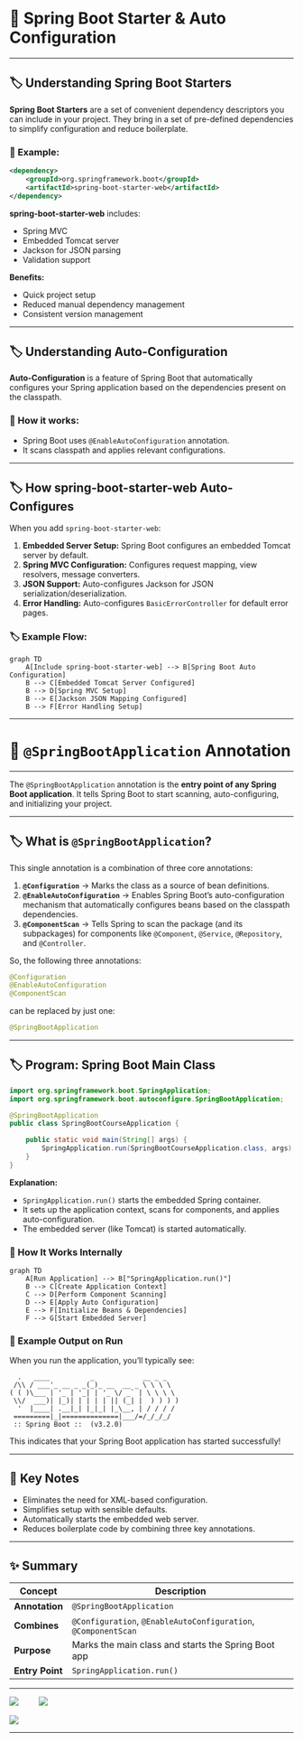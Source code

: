 # 🚀 Spring Boot Starter & Auto Configuration

---

## 🏷️ Understanding Spring Boot Starters

**Spring Boot Starters** are a set of convenient dependency descriptors you can include in your project. They bring in a set of pre-defined dependencies to simplify configuration and reduce boilerplate.

### 🔹 Example:

```xml
<dependency>
    <groupId>org.springframework.boot</groupId>
    <artifactId>spring-boot-starter-web</artifactId>
</dependency>
```

**spring-boot-starter-web** includes:

* Spring MVC
* Embedded Tomcat server
* Jackson for JSON parsing
* Validation support

**Benefits:**

* Quick project setup
* Reduced manual dependency management
* Consistent version management

---

## 🏷️ Understanding Auto-Configuration

**Auto-Configuration** is a feature of Spring Boot that automatically configures your Spring application based on the dependencies present on the classpath.

### 🔹 How it works:

* Spring Boot uses `@EnableAutoConfiguration` annotation.
* It scans classpath and applies relevant configurations.

---

## 🏷️ How spring-boot-starter-web Auto-Configures

When you add `spring-boot-starter-web`:

1. **Embedded Server Setup:** Spring Boot configures an embedded Tomcat server by default.
2. **Spring MVC Configuration:** Configures request mapping, view resolvers, message converters.
3. **JSON Support:** Auto-configures Jackson for JSON serialization/deserialization.
4. **Error Handling:** Auto-configures `BasicErrorController` for default error pages.

### 🏷️ Example Flow:

```mermaid
graph TD
    A[Include spring-boot-starter-web] --> B[Spring Boot Auto Configuration]
    B --> C[Embedded Tomcat Server Configured]
    B --> D[Spring MVC Setup]
    B --> E[Jackson JSON Mapping Configured]
    B --> F[Error Handling Setup]
```

---

# 🚀 `@SpringBootApplication` Annotation

---

The `@SpringBootApplication` annotation is the **entry point of any Spring Boot application**. It tells Spring Boot to start scanning, auto-configuring, and initializing your project.

---

## 🏷️ What is `@SpringBootApplication`?

This single annotation is a combination of three core annotations:

1. **`@Configuration`** → Marks the class as a source of bean definitions.
2. **`@EnableAutoConfiguration`** → Enables Spring Boot’s auto-configuration mechanism that automatically configures beans based on the classpath dependencies.
3. **`@ComponentScan`** → Tells Spring to scan the package (and its subpackages) for components like `@Component`, `@Service`, `@Repository`, and `@Controller`.

So, the following three annotations:

```java
@Configuration
@EnableAutoConfiguration
@ComponentScan
```

can be replaced by just one:

```java
@SpringBootApplication
```

---

## 🏷️ Program: Spring Boot Main Class

```java
import org.springframework.boot.SpringApplication;
import org.springframework.boot.autoconfigure.SpringBootApplication;

@SpringBootApplication
public class SpringBootCourseApplication {

    public static void main(String[] args) {
        SpringApplication.run(SpringBootCourseApplication.class, args);
    }
}
```

**Explanation:**

* `SpringApplication.run()` starts the embedded Spring container.
* It sets up the application context, scans for components, and applies auto-configuration.
* The embedded server (like Tomcat) is started automatically.

### 🔹 How It Works Internally

```mermaid
graph TD
    A[Run Application] --> B["SpringApplication.run()"]
    B --> C[Create Application Context]
    C --> D[Perform Component Scanning]
    D --> E[Apply Auto Configuration]
    E --> F[Initialize Beans & Dependencies]
    F --> G[Start Embedded Server]
```

### 🔹 Example Output on Run

When you run the application, you’ll typically see:

```
  .   ____          _            __ _ _
 /\\ / ___'_ __ _ _(_)_ __  __ _ \ \ \ \
( ( )\___ | '_ | '_| | '_ \/ _` | \ \ \ \
 \\/  ___)| |_)| | | | | || (_| |  ) ) ) )
  '  |____| .__|_| |_|_| |_\__, | / / / /
 =========|_|==============|___/=/_/_/_/
 :: Spring Boot ::  (v3.2.0)
```

This indicates that your Spring Boot application has started successfully!

---

## 📌 Key Notes

* Eliminates the need for XML-based configuration.
* Simplifies setup with sensible defaults.
* Automatically starts the embedded web server.
* Reduces boilerplate code by combining three key annotations.

---

## ✨ Summary

| Concept         | Description                                                    |
| --------------- | -------------------------------------------------------------- |
| **Annotation**  | `@SpringBootApplication`                                       |
| **Combines**    | `@Configuration`, `@EnableAutoConfiguration`, `@ComponentScan` |
| **Purpose**     | Marks the main class and starts the Spring Boot app            |
| **Entry Point** | `SpringApplication.run()`                                      |

---

<div>

[![](https://img.shields.io/badge/Prev-⬅️-caddd6?style=for-the-badge&labelColor=caddd6)](03-SPRING_BOOT_PROJ_SETUP.md)
&emsp;&emsp;
[![](https://img.shields.io/badge/Next-➡️-caddd6?style=for-the-badge&labelColor=caddd6)](05-REST_API.md)

</div>

[![](https://img.shields.io/badge/Go_Back-🔙-d6cadd?style=for-the-badge&labelColor=d6cadd)](00-TABLE_CONTENT_README.md)

---